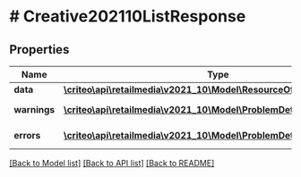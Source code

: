 # # Creative202110ListResponse

## Properties

Name | Type | Description | Notes
------------ | ------------- | ------------- | -------------
**data** | [**\criteo\api\retailmedia\v2021_10\Model\ResourceOfCreative202110[]**](ResourceOfCreative202110.md) |  | [optional]
**warnings** | [**\criteo\api\retailmedia\v2021_10\Model\ProblemDetails[]**](ProblemDetails.md) |  | [optional] [readonly]
**errors** | [**\criteo\api\retailmedia\v2021_10\Model\ProblemDetails[]**](ProblemDetails.md) |  | [optional] [readonly]

[[Back to Model list]](../../README.md#models) [[Back to API list]](../../README.md#endpoints) [[Back to README]](../../README.md)
